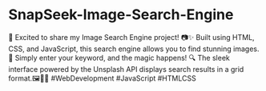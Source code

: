 # SnapSeek-Image-Search-Engine
🚀 Excited to share my Image Search Engine project! 📷✨  Built using HTML, CSS, and JavaScript, this search engine allows you to find stunning images. 🌈 Simply enter your keyword, and the magic happens!  🔍 The sleek interface powered by the Unsplash API displays search results in a grid format.🖼️🚀✨ #WebDevelopment #JavaScript #HTMLCSS
